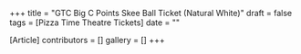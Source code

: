 +++
title = "GTC Big C Points Skee Ball Ticket (Natural White)"
draft = false
tags = [Pizza Time Theatre Tickets]
date = ""

[Article]
contributors = []
gallery = []
+++